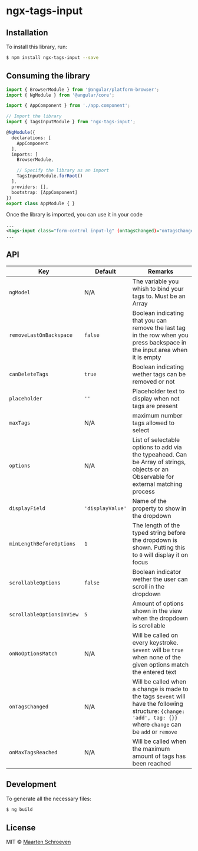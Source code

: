 # ngx-tags-input

## Installation

To install this library, run:

```bash
$ npm install ngx-tags-input --save
```

## Consuming the library

```typescript
import { BrowserModule } from '@angular/platform-browser';
import { NgModule } from '@angular/core';

import { AppComponent } from './app.component';

// Import the library
import { TagsInputModule } from 'ngx-tags-input';

@NgModule({
  declarations: [
    AppComponent
  ],
  imports: [
    BrowserModule,

    // Specify the library as an import
    TagsInputModule.forRoot()
  ],
  providers: [],
  bootstrap: [AppComponent]
})
export class AppModule { }
```

Once the library is imported, you can use it in your code

```xml
...
<tags-input class="form-control input-lg" (onTagsChanged)="onTagsChanged($event)" [removeLastOnBackspace]="removeLastOnBackspace" [(ngModel)]="tags" name="tags"></tags-input>
...
```

## API
| Key     | Default | Remarks |
|------   |------|------|
| `ngModel` |N/A|The variable you whish to bind your tags to. Must be an Array|
| `removeLastOnBackspace` |`false`|Boolean indicating that you can remove the last tag in the row when you press backspace in the input area when it is empty |
| `canDeleteTags` |`true`| Boolean indicating wether tags can be removed or not |
| `placeholder` |`''`| Placeholder text to display when not tags are present |
| `maxTags` |N/A| maximum number tags allowed to select |
| `options` |N/A| List of selectable options to add via the typeahead. Can be Array of strings, objects or an Observable for external matching process |
| `displayField` |`'displayValue'`| Name of the property to show in the dropdown |
|`minLengthBeforeOptions`|`1`| The length of the typed string before the dropdown is shown. Putting this to `0` will display it on focus |
|`scrollableOptions`|`false`| Boolean indicator wether the user can scroll in the dropdown |
|`scrollableOptionsInView`|`5`| Amount of options shown in the view when the dropdown is scrollable |
| `onNoOptionsMatch` |N/A| Will be called on every keystroke. `$event` will be `true` when none of the given options match the entered text |
| `onTagsChanged` |N/A|Will be called when a change is made to the tags `$event` will have the following structure: `{change: 'add', tag: {}}` where `change` can be `add` or `remove`|
| `onMaxTagsReached` |N/A|Will be called when the maximum amount of tags has been reached|

## Development

To generate all the necessary files:

```bash
$ ng build 
```



## License

MIT © [Maarten Schroeven](maarten@sonaryr.be)
